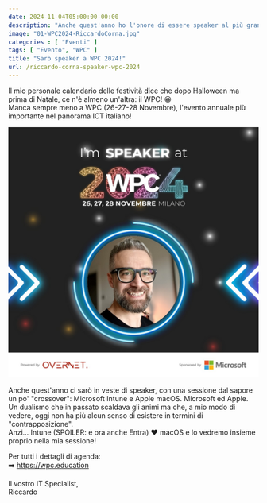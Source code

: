 ```yaml
---
date: 2024-11-04T05:00:00-00:00
description: "Anche quest'anno ho l'onore di essere speaker al più grande evento Italiano in ambito ICT: Il WPC! Ci vediamo il 26, 27, 28 novembre ad Assago!"
image: "01-WPC2024-RiccardoCorna.jpg"
categories : [ "Eventi" ]
tags: [ "Evento", "WPC" ]
title: "Sarò speaker a WPC 2024!"
url: /riccardo-corna-speaker-wpc-2024
---
```

Il mio personale calendario delle festività dice che dopo Halloween ma prima di Natale, ce n'è almeno un'altra: il WPC! 😀  
Manca sempre meno a WPC (26-27-28 Novembre), l'evento annuale più importante nel panorama ICT italiano! 

[![Riccardo Corna Speaker WPC 2024](01-WPC2024-RiccardoCorna.jpg)](https://www.wpc.education/agenda-wpc)

Anche quest'anno ci sarò in veste di speaker, con una sessione dal sapore un po' "crossover": Microsoft Intune e Apple macOS.
Microsoft ed Apple. Un dualismo che in passato scaldava gli animi ma che, a mio modo di vedere, oggi non ha più alcun senso di esistere in termini di "contrapposizione".  
Anzi... Intune (SPOILER: e ora anche Entra) ❤️ macOS e lo vedremo insieme proprio nella mia sessione!

Per tutti i dettagli di agenda:  
➡️ https://wpc.education


Il vostro IT Specialist,  
Riccardo

